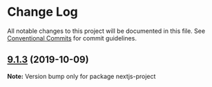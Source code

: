 # Change Log

All notable changes to this project will be documented in this file.
See [Conventional Commits](https://conventionalcommits.org) for commit guidelines.

## [9.1.3](https://github.com/iSplasher/next.js/compare/v9.1.2...v9.1.3) (2019-10-09)

**Note:** Version bump only for package nextjs-project
